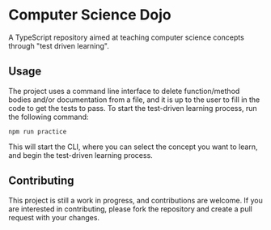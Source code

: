 # Computer Science Dojo

A TypeScript repository aimed at teaching computer science concepts through "test driven learning".

## Usage

The project uses a command line interface to delete function/method bodies and/or documentation from a file, and it is up to the user to fill in the code to get the tests to pass. To start the test-driven learning process, run the following command:

```
npm run practice
```

This will start the CLI, where you can select the concept you want to learn, and begin the test-driven learning process.

## Contributing

This project is still a work in progress, and contributions are welcome. If you are interested in contributing, please fork the repository and create a pull request with your changes.
